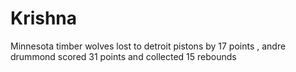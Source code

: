# Krishna
Minnesota timber wolves lost to detroit pistons by 17 points , andre drummond scored 31 points and collected 15 rebounds 

